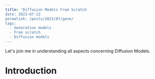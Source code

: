```yaml
---
title: 'Diffusion Models From Scratch
date: 2023-07-13
permalink: /posts/2023/07/gene/
tags:
  - Generative models
  - From scratch
  - Diffusion models
---
```


Let's join me in understanding all aspects concerning Diffusion Models.

Introduction
======
